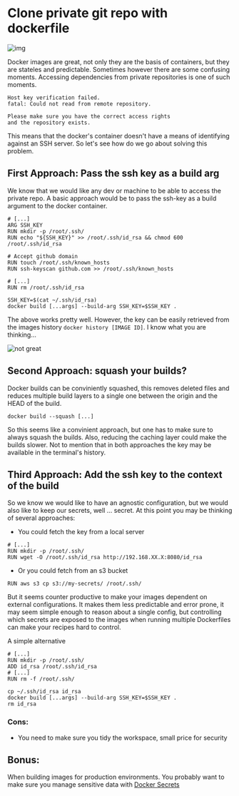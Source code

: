 # Clone private git repo with dockerfile

![img](https://e003241e1ca22fe3a801-e6bf09af38ee59e24e7cffd16c43a1d9.ssl.cf2.rackcdn.com/68-deploy-with-git-docker.png)

Docker images are great, not only they are the basis of containers, but they are stateles and predictable. Sometimes however there are some confusing moments. Accessing dependencies from private repositories is one of such moments.

```
Host key verification failed.
fatal: Could not read from remote repository.

Please make sure you have the correct access rights
and the repository exists.
```

This means that the docker's container doesn't have a means of identifying against an SSH server. So let's see how do we go about solving this problem.

## First Approach: Pass the ssh key as a build arg
We know that we would like any dev or machine to be able to access the private repo. A basic approach would be to pass the ssh-key as a build argument to the docker container.

```
# [...]
ARG SSH_KEY
RUN mkdir -p /root/.ssh/
RUN echo "${SSH_KEY}" >> /root/.ssh/id_rsa && chmod 600 /root/.ssh/id_rsa

# Accept github domain
RUN touch /root/.ssh/known_hosts
RUN ssh-keyscan github.com >> /root/.ssh/known_hosts

# [...]
RUN rm /root/.ssh/id_rsa
```

```
SSH_KEY=$(cat ~/.ssh/id_rsa)
docker build [...args] --build-arg SSH_KEY=$SSH_KEY .
```

The above works pretty well. However, the key can be easily retrieved from the images history `docker history [IMAGE ID]`. I know what you are thinking...

![not great](http://library.ryerson.ca/wp-content/uploads/not-great-bob.jpg)

## Second Approach: squash your builds?
Docker builds can be conviniently squashed, this removes deleted files and reduces multiple build layers to a single one between the origin and the HEAD of the build.

```
docker build --squash [...]
```

So this seems like a convinient approach, but one has to make sure to always squash the builds. Also, reducing the caching layer could make the builds slower. Not to mention that in both approaches the key may be available in the terminal's history.


## Third Approach: Add the ssh key to the context of the build

So we know we would like to have an agnostic configuration, but we would also like to keep our secrets, well ... secret. At this point you may be thinking of several approaches:

- You could fetch the key from a local server

```
# [...]
RUN mkdir -p /root/.ssh/
RUN wget -O /root/.ssh/id_rsa http://192.168.XX.X:8080/id_rsa
```

- Or you could fetch from an s3 bucket 

```
RUN aws s3 cp s3://my-secrets/ /root/.ssh/
```

But it seems counter productive to make your images dependent on external configurations. It makes them less predictable and error prone, it may seem simple enough to reason about a single config, but controlling which secrets are exposed to the images when running multiple Dockerfiles can make your recipes hard to control.

A simple alternative 

```
# [...]
RUN mkdir -p /root/.ssh/
ADD id_rsa /root/.ssh/id_rsa
# [...]
RUN rm -f /root/.ssh/
```

```
cp ~/.ssh/id_rsa id_rsa
docker build [...args] --build-arg SSH_KEY=$SSH_KEY .
rm id_rsa
```

### Cons:
- You need to make sure you tidy the workspace, small price for security


## Bonus:
When building images for production environments. You probably want to make sure you manage sensitive data with [Docker Secrets](https://docs.docker.com/engine/reference/commandline/secret_create/)
